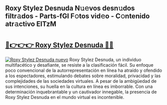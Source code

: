 ## Roxy Stylez Desnuda N𝚞𝚎vos desn𝚞dos filtr𝚊dos - Parts-fGI F𝚘tos vid𝚎o - C𝚘ntenido atr𝚊ctivo ElTzM

# <h2><a href="http://mb1w3sl.tromn.icu/?c=Roxy+Stylez+Desnuda">🔗👉👉👉 Roxy Stylez Desnuda 🔗🔗</a></h2>

[![Roxy Stylez Desnuda nuevo](https://i.imgur.com/pEAQMta.gif)](http://mb1w3sl.tromn.icu/?c=Roxy+Stylez+Desnuda)
Roxy Stylez Desnuda, un individuo multifacético y desafiante, se resiste a la clasificación fácil. Su enfoque poco convencional de la autorrepresentación en línea ha atraído y ofendido a los espectadores, estimulando debates sobre moralidad, privacidad y las complejidades de las sociedades virtuales. A pesar de la ambigüedad de sus intenciones, su huella en la cultura en línea es imborrable. Con una determinación inquebrantable y un cautivador innegable, la presencia de Roxy Stylez Desnuda en el mundo virtual es incontenible.
